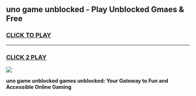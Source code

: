 
## uno game unblocked - Play Unblocked Gmaes & Free
<h3>
<a href="https://news.freeplayer.one?title=uno_game_unblocked&ref=23F">CLICK TO PLAY</a></h3>
<hr>

<h3>
<a href="https://news.freeplayer.one?title=uno_game_unblocked&ref=23F">CLICK 2 PLAY</a>
  
</h3>

<a href="https://news.freeplayer.one?title=uno_game_unblocked&ref=23F/"><img src="https://clearcache.store/games.png"></a>


**uno game unblocked games unblocked: Your Gateway to Fun and Accessible Online Gaming**

